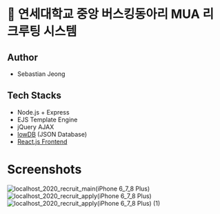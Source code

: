 
# 🎵 연세대학교 중앙 버스킹동아리 MUA 리크루팅 시스템

## Author
- Sebastian Jeong

## Tech Stacks
- Node.js + Express
- EJS Template Engine
- jQuery AJAX
- [lowDB](https://github.com/typicode/lowdb) (JSON Database)
- [React.js Frontend](https://github.com/sebastianrcnt/mua-audition)

# Screenshots
![localhost_2020_recruit_main(iPhone 6_7_8 Plus)](https://user-images.githubusercontent.com/42387219/120913389-da6d6900-c6d1-11eb-867d-3e6034592a4e.png)
![localhost_2020_recruit_apply(iPhone 6_7_8 Plus)](https://user-images.githubusercontent.com/42387219/120913391-e2c5a400-c6d1-11eb-9e64-c5b1f78600d2.png)
![localhost_2020_recruit_apply(iPhone 6_7_8 Plus) (1)](https://user-images.githubusercontent.com/42387219/120913392-e35e3a80-c6d1-11eb-8da5-15b5a3500116.png)

